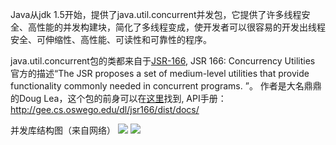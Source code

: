 Java从jdk 1.5开始，提供了java.util.concurrent并发包，它提供了许多线程安全、高性能的并发构建块，简化了多线程变成，使开发者可以很容易的开发出线程安全、可伸缩性、高性能、可读性和可靠性的程序。

java.util.concurrent包的类都来自于[JSR-166](https://www.jcp.org/en/jsr/detail?id=166),
JSR 166: Concurrency Utilities 官方的描述“The JSR proposes a set of medium-level utilities that provide functionality commonly needed in concurrent programs. ”。
作者是大名鼎鼎的Doug Lea，这个包的前身可以在[这里](http://gee.cs.oswego.edu/dl/classes/EDU/oswego/cs/dl/util/concurrent/intro.html)找到,
API手册：http://gee.cs.oswego.edu/dl/jsr166/dist/docs/

并发库结构图（来自网络）
![](/structure-1)
![](/structure-2)


